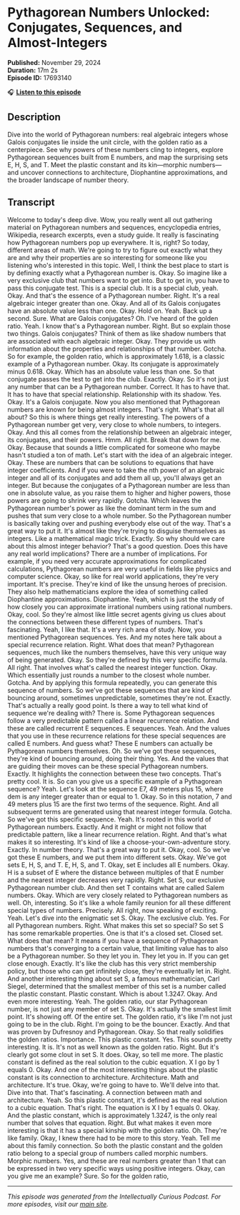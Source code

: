 # Pythagorean Numbers Unlocked: Conjugates, Sequences, and Almost-Integers

**Published:** November 29, 2024  
**Duration:** 17m 2s  
**Episode ID:** 17693140

🎧 **[Listen to this episode](https://intellectuallycurious.buzzsprout.com/2529712/episodes/17693140-pythagorean-numbers-unlocked-conjugates-sequences-and-almost-integers)**

## Description

Dive into the world of Pythagorean numbers: real algebraic integers whose Galois conjugates lie inside the unit circle, with the golden ratio as a centerpiece. See why powers of these numbers cling to integers, explore Pythagorean sequences built from E numbers, and map the surprising sets E, H, S, and T. Meet the plastic constant and its kin—morphic numbers—and uncover connections to architecture, Diophantine approximations, and the broader landscape of number theory.

## Transcript

Welcome to today's deep dive. Wow, you really went all out gathering material on Pythagorean numbers and sequences, encyclopedia entries, Wikipedia, research excerpts, even a study guide. It really is fascinating how Pythagorean numbers pop up everywhere. It is, right? So today, different areas of math. We're going to try to figure out exactly what they are and why their properties are so interesting for someone like you listening who's interested in this topic. Well, I think the best place to start is by defining exactly what a Pythagorean number is. Okay. So imagine like a very exclusive club that numbers want to get into. But to get in, you have to pass this conjugate test. This is a special club. It is a special club, yeah. Okay. And that's the essence of a Pythagorean number. Right. It's a real algebraic integer greater than one. Okay. And all of its Galois conjugates have an absolute value less than one. Okay. Hold on. Yeah. Back up a second. Sure. What are Galois conjugates? Oh. I've heard of the golden ratio. Yeah. I know that's a Pythagorean number. Right. But so explain those two things. Galois conjugates? Think of them as like shadow numbers that are associated with each algebraic integer. Okay. They provide us with information about the properties and relationships of that number. Gotcha. So for example, the golden ratio, which is approximately 1.618, is a classic example of a Pythagorean number. Okay. Its conjugate is approximately minus 0.618. Okay. Which has an absolute value less than one. So that conjugate passes the test to get into the club. Exactly. Okay. So it's not just any number that can be a Pythagorean number. Correct. It has to have that. It has to have that special relationship. Relationship with its shadow. Yes. Okay. It's a Galois conjugate. Now you also mentioned that Pythagorean numbers are known for being almost integers. That's right. What's that all about? So this is where things get really interesting. The powers of a Pythagorean number get very, very close to whole numbers, to integers. Okay. And this all comes from the relationship between an algebraic integer, its conjugates, and their powers. Hmm. All right. Break that down for me. Okay. Because that sounds a little complicated for someone who maybe hasn't studied a ton of math. Let's start with the idea of an algebraic integer. Okay. These are numbers that can be solutions to equations that have integer coefficients. And if you were to take the nth power of an algebraic integer and all of its conjugates and add them all up, you'll always get an integer. But because the conjugates of a Pythagorean number are less than one in absolute value, as you raise them to higher and higher powers, those powers are going to shrink very rapidly. Gotcha. Which leaves the Pythagorean number's power as like the dominant term in the sum and pushes that sum very close to a whole number. So the Pythagorean number is basically taking over and pushing everybody else out of the way. That's a great way to put it. It's almost like they're trying to disguise themselves as integers. Like a mathematical magic trick. Exactly. So why should we care about this almost integer behavior? That's a good question. Does this have any real world implications? There are a number of implications. For example, if you need very accurate approximations for complicated calculations, Pythagorean numbers are very useful in fields like physics and computer science. Okay, so like for real world applications, they're very important. It's precise. They're kind of like the unsung heroes of precision. They also help mathematicians explore the idea of something called Diophantine approximations. Diophantine. Yeah, which is just the study of how closely you can approximate irrational numbers using rational numbers. Okay, cool. So they're almost like little secret agents giving us clues about the connections between these different types of numbers. That's fascinating. Yeah, I like that. It's a very rich area of study. Now, you mentioned Pythagorean sequences. Yes. And my notes here talk about a special recurrence relation. Right. What does that mean? Pythagorean sequences, much like the numbers themselves, have this very unique way of being generated. Okay. So they're defined by this very specific formula. All right. That involves what's called the nearest integer function. Okay. Which essentially just rounds a number to the closest whole number. Gotcha. And by applying this formula repeatedly, you can generate this sequence of numbers. So we've got these sequences that are kind of bouncing around, sometimes unpredictable, sometimes they're not. Exactly. That's actually a really good point. Is there a way to tell what kind of sequence we're dealing with? There is. Some Pythagorean sequences follow a very predictable pattern called a linear recurrence relation. And these are called recurrent E sequences. E sequences. Yeah. And the values that you use in these recurrence relations for these special sequences are called E numbers. And guess what? These E numbers can actually be Pythagorean numbers themselves. Oh. So we've got these sequences, they're kind of bouncing around, doing their thing. Yes. And the values that are guiding their moves can be these special Pythagorean numbers. Exactly. It highlights the connection between these two concepts. That's pretty cool. It is. So can you give us a specific example of a Pythagorean sequence? Yeah. Let's look at the sequence E7, 49 meters plus 15, where dem is any integer greater than or equal to 1. Okay. So in this notation, 7 and 49 meters plus 15 are the first two terms of the sequence. Right. And all subsequent terms are generated using that nearest integer formula. Gotcha. So we've got this specific sequence. Yeah. It's rooted in this world of Pythagorean numbers. Exactly. And it might or might not follow that predictable pattern, like a linear recurrence relation. Right. And that's what makes it so interesting. It's kind of like a choose-your-own-adventure story. Exactly. In number theory. That's a great way to put it. Okay, cool. So we've got these E numbers, and we put them into different sets. Okay. We've got sets E, H, S, and T. E, H, S, and T. Okay, set E includes all E numbers. Okay. H is a subset of E where the distance between multiples of that E number and the nearest integer decreases very rapidly. Right. Set S, our exclusive Pythagorean number club. And then set T contains what are called Salem numbers. Okay. Which are very closely related to Pythagorean numbers as well. Oh, interesting. So it's like a whole family reunion for all these different special types of numbers. Precisely. All right, now speaking of exciting. Yeah. Let's dive into the enigmatic set S. Okay. The exclusive club. Yes. For all Pythagorean numbers. Right. What makes this set so special? So set S has some remarkable properties. One is that it's a closed set. Closed set. What does that mean? It means if you have a sequence of Pythagorean numbers that's converging to a certain value, that limiting value has to also be a Pythagorean number. So they let you in. They let you in. If you can get close enough. Exactly. It's like the club has this very strict membership policy, but those who can get infinitely close, they're eventually let in. Right. And another interesting thing about set S, a famous mathematician, Carl Siegel, determined that the smallest member of this set is a number called the plastic constant. Plastic constant. Which is about 1.3247. Okay. And even more interesting. Yeah. The golden ratio, our star Pythagorean number, is not just any member of set S. Okay. It's actually the smallest limit point. It's showing off. Of the entire set. The golden ratio, it's like I'm not just going to be in the club. Right. I'm going to be the bouncer. Exactly. And that was proven by Dufresnoy and Pythagorean. Okay. So that really solidifies the golden ratios. Importance. This plastic constant. Yes. This sounds pretty interesting. It is. It's not as well known as the golden ratio. Right. But it's clearly got some clout in set S. It does. Okay, so tell me more. The plastic constant is defined as the real solution to the cubic equation. X I go by 1 equals 0. Okay. And one of the most interesting things about the plastic constant is its connection to architecture. Architecture. Math and architecture. It's true. Okay, we're going to have to. We'll delve into that. Dive into that. That's fascinating. A connection between math and architecture. Yeah. So this plastic constant, it's defined as the real solution to a cubic equation. That's right. The equation is X I by 1 equals 0. Okay. And the plastic constant, which is approximately 1.3247, is the only real number that solves that equation. Right. But what makes it even more interesting is that it has a special kinship with the golden ratio. Oh. They're like family. Okay, I knew there had to be more to this story. Yeah. Tell me about this family connection. So both the plastic constant and the golden ratio belong to a special group of numbers called morphic numbers. Morphic numbers. Yes, and these are real numbers greater than 1 that can be expressed in two very specific ways using positive integers. Okay, can you give me an example? Sure. So for the golden ratio,

---
*This episode was generated from the Intellectually Curious Podcast. For more episodes, visit our [main site](https://intellectuallycurious.buzzsprout.com).*
